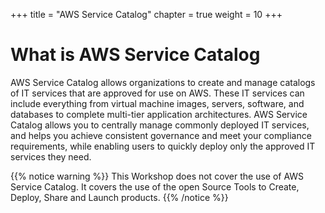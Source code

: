 +++
title = "AWS Service Catalog"
chapter = true
weight = 10
+++

# What is AWS Service Catalog

AWS Service Catalog allows organizations to create and manage catalogs of IT services that are approved for use on AWS. These IT services can include everything from virtual machine images, servers, software, and databases to complete multi-tier application architectures. AWS Service Catalog allows you to centrally manage commonly deployed IT services, and helps you achieve consistent governance and meet your compliance requirements, while enabling users to quickly deploy only the approved IT services they need.

{{% notice warning %}}
This Workshop does not cover the use of AWS Service Catalog. It covers the use of the open Source Tools to Create, Deploy, Share and Launch products.
{{% /notice %}}